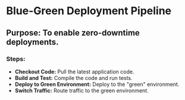 # Blue-Green Deployment Pipeline

## Purpose: To enable zero-downtime deployments.

### Steps:

- **Checkout Code:** Pull the latest application code.
- **Build and Test:** Compile the code and run tests.
- **Deploy to Green Environment:** Deploy to the "green" environment.
- **Switch Traffic:** Route traffic to the green environment.
